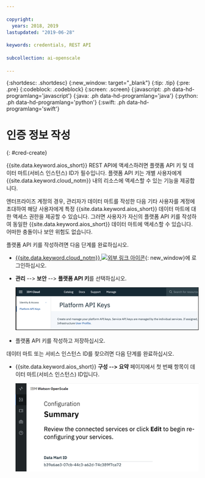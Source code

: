 ```yaml
---

copyright:
  years: 2018, 2019
lastupdated: "2019-06-28"

keywords: credentials, REST API

subcollection: ai-openscale

---
```


{:shortdesc: .shortdesc}
{:new_window: target="_blank"}
{:tip: .tip}
{:pre: .pre}
{:codeblock: .codeblock}
{:screen: .screen}
{:javascript: .ph data-hd-programlang='javascript'}
{:java: .ph data-hd-programlang='java'}
{:python: .ph data-hd-programlang='python'}
{:swift: .ph data-hd-programlang='swift'}

# 인증 정보 작성
{: #cred-create}

{{site.data.keyword.aios_short}} REST API에 액세스하려면 플랫폼 API 키 및 데이터 마트(서비스 인스턴스) ID가 필수입니다. 플랫폼 API 키는 개별 사용자에게 {{site.data.keyword.cloud_notm}} 내의 리소스에 액세스할 수 있는 기능을 제공합니다.

엔터프라이즈 계정의 경우, 관리자가 데이터 마트를 작성한 다음 기타 사용자를 계정에 초대하여 해당 사용자에게 특정 {{site.data.keyword.aios_short}} 데이터 마트에 대한 액세스 권한을 제공할 수 있습니다. 그러면 사용자가 자신의 플랫폼 API 키를 작성하여 동일한 {{site.data.keyword.aios_short}} 데이터 마트에 액세스할 수 있습니다. 어떠한 충돌이나 보안 위험도 없습니다.

플랫폼 API 키를 작성하려면 다음 단계를 완료하십시오.

- [{{site.data.keyword.cloud_notm}} ![외부 링크 아이콘](../../icons/launch-glyph.svg "외부 링크 아이콘")](https://{DomainName}){: new_window}에 로그인하십시오.

- **관리** --> **보안** --> **플랫폼 API 키**를 선택하십시오.

    ![플랫폼 API 키](images/cred-api-key.png)

- 플랫폼 API 키를 작성하고 저장하십시오.

데이터 마트 또는 서비스 인스턴스 ID를 찾으려면 다음 단계를 완료하십시오.

- {{site.data.keyword.aios_short}} **구성 --> 요약** 페이지에서 첫 번째 항목이 데이터 마트(서비스 인스턴스) ID입니다.

    ![데이터 마트 ID](images/data-mart-id.png)
